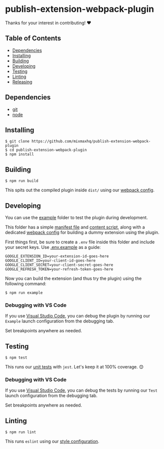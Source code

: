 # publish-extension-webpack-plugin

Thanks for your interest in contributing! ❤

## Table of Contents

* [Dependencies](#dependencies)
* [Installing](#installing)
* [Building](#building)
* [Developing](#developing)
* [Testing](#testing)
* [Linting](#linting)
* [Releasing](#releasing)

## Dependencies

* [git](https://git-scm.com)
* [node](https://nodejs.org)

## Installing

```console
$ git clone https://github.com/mixmaxhq/publish-extension-webpack-plugin
$ cd publish-extension-webpack-plugin
$ npm install
```

## Building

```console
$ npm run build
```

This spits out the compiled plugin inside `dist/` using our [webpack config](/webpack.config.babel.js).

## Developing

You can use the [example](/example) folder to test the plugin during development.

This folder has a simple [manifest file](/example/manifest.json) and [content script](/example/index.js), along with a dedicated [webpack config](/example/webpack.config.babel.js) for building a dummy extension using the plugin.

First things first, be sure to create a `.env` file inside this folder and include your secret keys. Use [.env.example](/example/.env.example) as a guide:

```dosini
GOOGLE_EXTENSION_ID=your-extension-id-goes-here
GOOGLE_CLIENT_ID=your-client-id-goes-here
GOOGLE_CLIENT_SECRET=your-client-secret-goes-here
GOOGLE_REFRESH_TOKEN=your-refresh-token-goes-here
```

Now you can build the extension (and thus try the plugin) using the following command:

```console
$ npm run example
```

### Debugging with VS Code

If you use [Visual Studio Code](https://code.visualstudio.com/), you can debug the plugin by running our `Example` launch configuration from the debugging tab.

Set breakpoints anywhere as needed.

## Testing

```console
$ npm test
```

This runs our [unit tests](/src/index.spec.js) with `jest`. Let's keep it at 100% coverage. 😊

### Debugging with VS Code

If you use [Visual Studio Code](https://code.visualstudio.com/), you can debug the tests by running our `Test` launch configuration from the debugging tab.

Set breakpoints anywhere as needed.

## Linting

```console
$ npm run lint
```

This runs `eslint` using our [style configuration](/.eslintrc).
